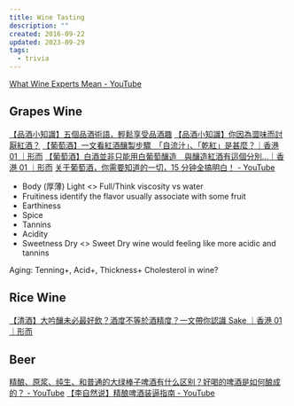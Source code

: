 ```yaml
---
title: Wine Tasting
description: ""
created: 2016-09-22
updated: 2023-09-29
tags:
  - trivia
---
```


[What Wine Experts Mean - YouTube](https://www.youtube.com/watch?v=ELo8dfmfXr4)

## Grapes Wine

[【品酒小知識】五個品酒術語，輕鬆享受品酒趣](https://www.winentaste.com/magazine/tutorial_wine5basic/)
[【品酒小知識】你因為澀味而討厭紅酒？](https://www.winentaste.com/magazine/special_tannins)
[【葡萄酒】一文看紅酒釀製步驟　「自流汁」、「乾紅」是甚麼？｜香港 01 ｜形而](https://www.hk01.com/%E5%BD%A2%E8%80%8C/359017/)
[【葡萄酒】白酒並非只能用白葡萄釀造　與釀造紅酒有這個分別…｜香港 01 ｜形而](https://www.hk01.com/%E5%BD%A2%E8%80%8C/359267/)
[关于葡萄酒，你需要知道的一切，15 分钟全搞明白！ - YouTube](https://www.youtube.com/watch?v=2lkk0_aZrVQ)

- Body (厚薄)
  Light <> Full/Think
  viscosity vs water
- Fruitiness
  identify the flavor
  usually associate with some fruit
- Earthiness
- Spice
- Tannins
- Acidity
- Sweetness
  Dry <> Sweet
  Dry wine would feeling like more acidic and tannins

Aging: Tenning+, Acid+, Thickness+
Cholesterol in wine?

## Rice Wine

[【清酒】大吟釀未必最好飲？酒度不等於酒精度？一文帶你認識 Sake ｜香港 01 ｜形而](https://www.hk01.com/%E5%BD%A2%E8%80%8C/384953/)

## Beer

[精酿、原浆、纯生、和普通的大绿棒子啤酒有什么区别？好喝的啤酒是如何酿成的？ - YouTube](https://www.youtube.com/watch?v=x4Bh09lQvjU)
[【李自然说】精酿啤酒装逼指南 - YouTube](https://www.youtube.com/watch?v=ItH6FJ8rFWc)
